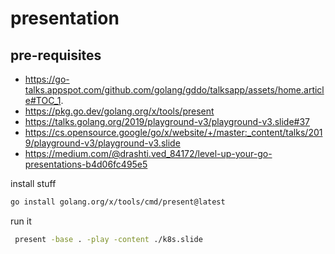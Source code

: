 # presentation
## pre-requisites
* https://go-talks.appspot.com/github.com/golang/gddo/talksapp/assets/home.article#TOC_1.
* https://pkg.go.dev/golang.org/x/tools/present
* https://talks.golang.org/2019/playground-v3/playground-v3.slide#37
* https://cs.opensource.google/go/x/website/+/master:_content/talks/2019/playground-v3/playground-v3.slide
* https://medium.com/@drashti.ved_84172/level-up-your-go-presentations-b4d06fc495e5

install stuff
```bash
go install golang.org/x/tools/cmd/present@latest
```

run it 
```bash
 present -base . -play -content ./k8s.slide
```
